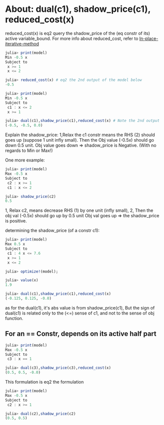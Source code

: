 # About:  dual(c1), shadow_price(c1), reduced_cost(x)

reduced_cost(x) is eq2 query the shadow_price of the (eq constr of its) active variable_bound.
For more info about reduced_cost, refer to [In-place-iterative-method](https://jump.dev/JuMP.jl/dev/tutorials/algorithms/benders_decomposition/#In-place-iterative-method)

```julia
julia> print(model)
Min -0.5 x
Subject to
 x >= 1
 x <= 2

julia> reduced_cost(x) # eq2 the 2nd output of the model below
-0.5

julia> print(model)
Min -0.5 x
Subject to
 c1 : x <= 2
 x >= 1

julia> dual(c1),shadow_price(c1),reduced_cost(x) # Note the 2nd output
(-0.5, -0.5, 0.0)
```
Explain the shadow_price: 1,Relax the c1 constr means the RHS (2) should goes up (suppose 1 unit infly small).
Then the Obj value (-0.5x) should go down 0.5 unit. 
Obj value goes down => shadow_price is Negative. (With no regards to Min or Max!)

One more example:
```julia
julia> print(model)
Max -0.5 x
Subject to
 c2 : x >= 1
 c1 : x <= 2

julia> shadow_price(c2)
0.5
```
1, Relax c2, means decrease RHS (1) by one unit (infly small), 
2, Then the obj val (-0.5x) should go up by 0.5 unit
Obj val goes up => the shadow_price is positive.


determining the shadow_price (of a constr c1):
```julia
julia> print(model)
Max 0.5 x
Subject to
 c1 : 4 x <= 7.6
 x >= 1
 x <= 2

julia> optimize!(model);

julia> value(x)
1.9

julia> dual(c1),shadow_price(c1),reduced_cost(x)
(-0.125, 0.125, -0.0)
```
as for the dual(c1), it's abs value is from shadow_price(c1), But the sign of dual(c1) is related only to the (<=) sense of c1, and not to the sense of obj function.

## For an == Constr, depends on its active half part
```julia
julia> print(model)
Max -0.5 x
Subject to
 c3 : x == 1

julia> dual(c3),shadow_price(c3),reduced_cost(x)
(0.5, 0.5, -0.0)
```
This formulation is eq2 the formulation 
```julia
julia> print(model)
Max -0.5 x
Subject to
 c2 : x >= 1

julia> dual(c2),shadow_price(c2)
(0.5, 0.5)
```
